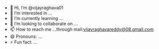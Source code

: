 - 👋 Hi, I’m @vijayraghava01
- 👀 I’m interested in ...
- 🌱 I’m currently learning ...
- 💞️ I’m looking to collaborate on ...
- 📫 How to reach me ...through mail:vijayraghavareddy@08.gmail.com
- 😄 Pronouns: ...
- ⚡ Fun fact: ...

<!---
vijayraghava01/vijayraghava01 is a ✨ special ✨ repository because its `README.md` (this file) appears on your GitHub profile.
You can click the Preview link to take a look at your changes.
--->

